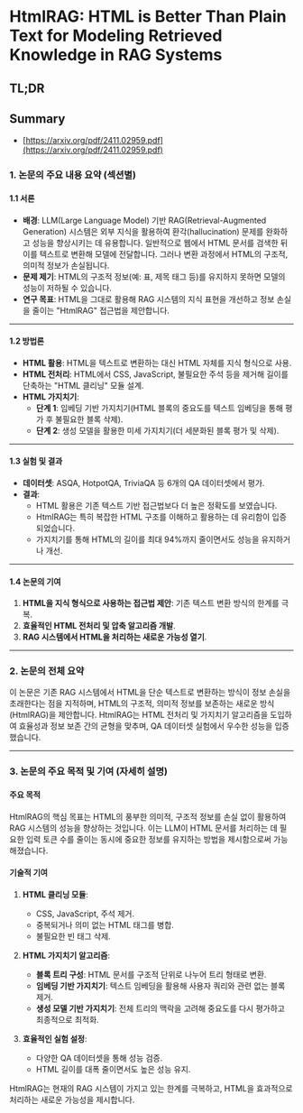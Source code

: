 # HtmlRAG: HTML is Better Than Plain Text for Modeling Retrieved Knowledge in RAG Systems
## TL;DR
## Summary
- [https://arxiv.org/pdf/2411.02959.pdf](https://arxiv.org/pdf/2411.02959.pdf)

### **1. 논문의 주요 내용 요약 (섹션별)**

#### **1.1 서론**
- **배경**: LLM(Large Language Model) 기반 RAG(Retrieval-Augmented Generation) 시스템은 외부 지식을 활용하여 환각(hallucination) 문제를 완화하고 성능을 향상시키는 데 유용합니다. 일반적으로 웹에서 HTML 문서를 검색한 뒤 이를 텍스트로 변환해 모델에 전달합니다. 그러나 변환 과정에서 HTML의 구조적, 의미적 정보가 손실됩니다.
- **문제 제기**: HTML의 구조적 정보(예: 표, 제목 태그 등)를 유지하지 못하면 모델의 성능이 저하될 수 있습니다.
- **연구 목표**: HTML을 그대로 활용해 RAG 시스템의 지식 표현을 개선하고 정보 손실을 줄이는 "HtmlRAG" 접근법을 제안합니다.

---

#### **1.2 방법론**
- **HTML 활용**: HTML을 텍스트로 변환하는 대신 HTML 자체를 지식 형식으로 사용.
- **HTML 전처리**: HTML에서 CSS, JavaScript, 불필요한 주석 등을 제거해 길이를 단축하는 "HTML 클리닝" 모듈 설계.
- **HTML 가지치기**:
  - **단계 1**: 임베딩 기반 가지치기(HTML 블록의 중요도를 텍스트 임베딩을 통해 평가 후 불필요한 블록 삭제).
  - **단계 2**: 생성 모델을 활용한 미세 가지치기(더 세분화된 블록 평가 및 삭제).

---

#### **1.3 실험 및 결과**
- **데이터셋**: ASQA, HotpotQA, TriviaQA 등 6개의 QA 데이터셋에서 평가.
- **결과**:
  - HTML 활용은 기존 텍스트 기반 접근법보다 더 높은 정확도를 보였습니다.
  - HtmlRAG는 특히 복잡한 HTML 구조를 이해하고 활용하는 데 유리함이 입증되었습니다.
  - 가지치기를 통해 HTML의 길이를 최대 94%까지 줄이면서도 성능을 유지하거나 개선.

---

#### **1.4 논문의 기여**
1. **HTML을 지식 형식으로 사용하는 접근법 제안**: 기존 텍스트 변환 방식의 한계를 극복.
2. **효율적인 HTML 전처리 및 압축 알고리즘 개발**.
3. **RAG 시스템에서 HTML을 처리하는 새로운 가능성 열기**.

---

### **2. 논문의 전체 요약**
이 논문은 기존 RAG 시스템에서 HTML을 단순 텍스트로 변환하는 방식이 정보 손실을 초래한다는 점을 지적하며, HTML의 구조적, 의미적 정보를 보존하는 새로운 방식(HtmlRAG)을 제안합니다. HtmlRAG는 HTML 전처리 및 가지치기 알고리즘을 도입하여 효율성과 정보 보존 간의 균형을 맞추며, QA 데이터셋 실험에서 우수한 성능을 입증했습니다.

---

### **3. 논문의 주요 목적 및 기여 (자세히 설명)**
#### **주요 목적**
HtmlRAG의 핵심 목표는 HTML의 풍부한 의미적, 구조적 정보를 손실 없이 활용하여 RAG 시스템의 성능을 향상하는 것입니다. 이는 LLM이 HTML 문서를 처리하는 데 필요한 입력 토큰 수를 줄이는 동시에 중요한 정보를 유지하는 방법을 제시함으로써 가능해졌습니다.

#### **기술적 기여**
1. **HTML 클리닝 모듈**:
   - CSS, JavaScript, 주석 제거.
   - 중복되거나 의미 없는 HTML 태그를 병합.
   - 불필요한 빈 태그 삭제.

2. **HTML 가지치기 알고리즘**:
   - **블록 트리 구성**: HTML 문서를 구조적 단위로 나누어 트리 형태로 변환.
   - **임베딩 기반 가지치기**: 텍스트 임베딩을 활용해 사용자 쿼리와 관련 없는 블록 제거.
   - **생성 모델 기반 가지치기**: 전체 트리의 맥락을 고려해 중요도를 다시 평가하고 최종적으로 최적화.

3. **효율적인 실험 설정**:
   - 다양한 QA 데이터셋을 통해 성능 검증.
   - HTML 길이를 대폭 줄이면서도 높은 성능 유지.

HtmlRAG는 현재의 RAG 시스템이 가지고 있는 한계를 극복하고, HTML을 효과적으로 처리하는 새로운 가능성을 제시합니다. 
